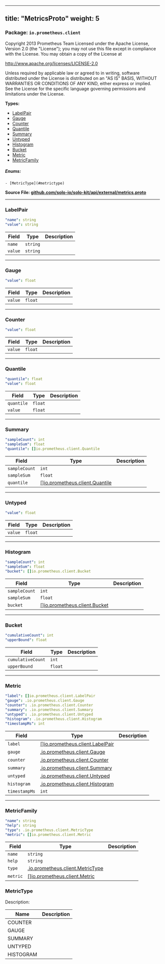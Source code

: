 
---
title: "MetricsProto"
weight: 5
---

<!-- Code generated by solo-kit. DO NOT EDIT. -->


### Package: `io.prometheus.client`  
Copyright 2013 Prometheus Team
Licensed under the Apache License, Version 2.0 (the "License");
you may not use this file except in compliance with the License.
You may obtain a copy of the License at

http://www.apache.org/licenses/LICENSE-2.0

Unless required by applicable law or agreed to in writing, software
distributed under the License is distributed on an "AS IS" BASIS,
WITHOUT WARRANTIES OR CONDITIONS OF ANY KIND, either express or implied.
See the License for the specific language governing permissions and
limitations under the License.


 
**Types:**


- [LabelPair](#labelpair)
- [Gauge](#gauge)
- [Counter](#counter)
- [Quantile](#quantile)
- [Summary](#summary)
- [Untyped](#untyped)
- [Histogram](#histogram)
- [Bucket](#bucket)
- [Metric](#metric)
- [MetricFamily](#metricfamily)
  

 

##### Enums:


	- [MetricType](#metrictype)



**Source File: [github.com/solo-io/solo-kit/api/external/metrics.proto](https://github.com/solo-io/solo-kit/blob/main/api/external/metrics.proto)**





---
### LabelPair



```yaml
"name": string
"value": string

```

| Field | Type | Description |
| ----- | ---- | ----------- | 
| `name` | `string` |  |
| `value` | `string` |  |




---
### Gauge



```yaml
"value": float

```

| Field | Type | Description |
| ----- | ---- | ----------- | 
| `value` | `float` |  |




---
### Counter



```yaml
"value": float

```

| Field | Type | Description |
| ----- | ---- | ----------- | 
| `value` | `float` |  |




---
### Quantile



```yaml
"quantile": float
"value": float

```

| Field | Type | Description |
| ----- | ---- | ----------- | 
| `quantile` | `float` |  |
| `value` | `float` |  |




---
### Summary



```yaml
"sampleCount": int
"sampleSum": float
"quantile": []io.prometheus.client.Quantile

```

| Field | Type | Description |
| ----- | ---- | ----------- | 
| `sampleCount` | `int` |  |
| `sampleSum` | `float` |  |
| `quantile` | [[]io.prometheus.client.Quantile](../metrics.proto.sk/#quantile) |  |




---
### Untyped



```yaml
"value": float

```

| Field | Type | Description |
| ----- | ---- | ----------- | 
| `value` | `float` |  |




---
### Histogram



```yaml
"sampleCount": int
"sampleSum": float
"bucket": []io.prometheus.client.Bucket

```

| Field | Type | Description |
| ----- | ---- | ----------- | 
| `sampleCount` | `int` |  |
| `sampleSum` | `float` |  |
| `bucket` | [[]io.prometheus.client.Bucket](../metrics.proto.sk/#bucket) |  |




---
### Bucket



```yaml
"cumulativeCount": int
"upperBound": float

```

| Field | Type | Description |
| ----- | ---- | ----------- | 
| `cumulativeCount` | `int` |  |
| `upperBound` | `float` |  |




---
### Metric



```yaml
"label": []io.prometheus.client.LabelPair
"gauge": .io.prometheus.client.Gauge
"counter": .io.prometheus.client.Counter
"summary": .io.prometheus.client.Summary
"untyped": .io.prometheus.client.Untyped
"histogram": .io.prometheus.client.Histogram
"timestampMs": int

```

| Field | Type | Description |
| ----- | ---- | ----------- | 
| `label` | [[]io.prometheus.client.LabelPair](../metrics.proto.sk/#labelpair) |  |
| `gauge` | [.io.prometheus.client.Gauge](../metrics.proto.sk/#gauge) |  |
| `counter` | [.io.prometheus.client.Counter](../metrics.proto.sk/#counter) |  |
| `summary` | [.io.prometheus.client.Summary](../metrics.proto.sk/#summary) |  |
| `untyped` | [.io.prometheus.client.Untyped](../metrics.proto.sk/#untyped) |  |
| `histogram` | [.io.prometheus.client.Histogram](../metrics.proto.sk/#histogram) |  |
| `timestampMs` | `int` |  |




---
### MetricFamily



```yaml
"name": string
"help": string
"type": .io.prometheus.client.MetricType
"metric": []io.prometheus.client.Metric

```

| Field | Type | Description |
| ----- | ---- | ----------- | 
| `name` | `string` |  |
| `help` | `string` |  |
| `type` | [.io.prometheus.client.MetricType](../metrics.proto.sk/#metrictype) |  |
| `metric` | [[]io.prometheus.client.Metric](../metrics.proto.sk/#metric) |  |



  
### MetricType

Description: 

| Name | Description |
| ----- | ----------- | 
| COUNTER |  |
| GAUGE |  |
| SUMMARY |  |
| UNTYPED |  |
| HISTOGRAM |  |


<!-- Start of HubSpot Embed Code -->
<script type="text/javascript" id="hs-script-loader" async defer src="//js.hs-scripts.com/5130874.js"></script>
<!-- End of HubSpot Embed Code -->
